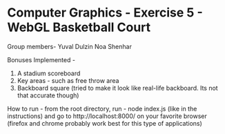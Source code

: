 # Computer Graphics - Exercise 5 - WebGL Basketball Court

Group members- 
Yuval Dulzin
Noa Shenhar


Bonuses Implemented - 
1. A stadium scoreboard 
2. Key areas - such as free throw area
3. Backboard square (tried to make it look like real-life backboard. Its not that accurate though)

How to run - from the root directory, run - node index.js (like in the instructions)
and go to http://localhost:8000/ on your favorite browser (firefox and chrome probably work best for this type of applications)
